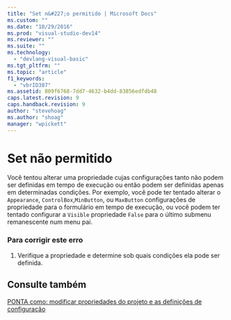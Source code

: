 ```yaml
---
title: "Set n&#227;o permitido | Microsoft Docs"
ms.custom: ""
ms.date: "10/29/2016"
ms.prod: "visual-studio-dev14"
ms.reviewer: ""
ms.suite: ""
ms.technology: 
  - "devlang-visual-basic"
ms.tgt_pltfrm: ""
ms.topic: "article"
f1_keywords: 
  - "vbrID387"
ms.assetid: 809f6768-7dd7-4632-b4dd-83856edfdb48
caps.latest.revision: 9
caps.handback.revision: 9
author: "stevehoag"
ms.author: "shoag"
manager: "wpickett"
---
```

# Set n&#227;o permitido
Você tentou alterar uma propriedade cujas configurações tanto não podem ser definidas em tempo de execução ou então podem ser definidas apenas em determinadas condições. Por exemplo, você pode ter tentado alterar o `Appearance`, `ControlBox`,`MinButton`, ou `MaxButton` configurações de propriedade para o formulário em tempo de execução, ou você podem ter tentado configurar a `Visible` propriedade `False` para o último submenu remanescente num menu pai.  
  
### Para corrigir este erro  
  
1.  Verifique a propriedade e determine sob quais condições ela pode ser definida.  
  
## Consulte também  
 [PONTA como: modificar propriedades do projeto e as definições de configuração](http://msdn.microsoft.com/pt-br/e7184bc5-2f2b-4b4f-aa9a-3ecfcbc48b67)